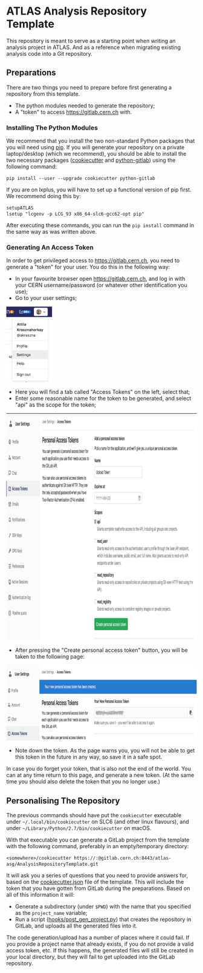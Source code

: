 # ATLAS Analysis Repository Template

This repository is meant to serve as a starting point when writing an
analysis project in ATLAS. And as a reference when migrating existing
analysis code into a Git repository.

## Preparations

There are two things you need to prepare before first generating a
repository from this template.
  - The python modules needed to generate the repository;
  - A "token" to access https://gitlab.cern.ch with.

### Installing The Python Modules

We recommend that you install the two non-standard Python packages
that you will need using [pip](https://pypi.org/project/pip/). If you
will generate your repository on a private laptop/desktop (which we
recommend), you should be able to install the two necessary packages
([cookiecutter](https://cookiecutter.readthedocs.io/) and
[python-gitlab](https://python-gitlab.readthedocs.io/en/stable/))
using the following command:

```
pip install --user --upgrade cookiecutter python-gitlab
```

If you are on lxplus, you will have to set up a functional version of
pip first. We recommend doing this by:

```
setupATLAS
lsetup "lcgenv -p LCG_93 x86_64-slc6-gcc62-opt pip"
```

After executing these commands, you can run the `pip install` command
in the same way as was written above.

### Generating An Access Token

In order to get privileged access to https://gitlab.cern.ch, you need
to generate a "token" for your user. You do this in the following way:
  - In your favourite browser open https://gitlab.cern.ch, and log in
    with your CERN username/password (or whatever other identification
    you use);
  - Go to your user settings;

<img src="images/gitlab_user_settings.png"
     alt="User settings in GitLab"
     height="200px" />

  - Here you will find a tab called "Access Tokens" on the left,
    select that;
  - Enter some reasonable name for the token to be generated, and
    select "api" as the scope for the token;

<img src="images/gitlab_create_access_token.png"
     alt="Page for creating a new access token"
     height="600px" />

  - After pressing the "Create personal access token" button, you will
    be taken to the following page:

<img src="images/gitlab_save_access_token.png"
     alt="Page for creating a new access token"
     height="200px" />

  - Note down the token. As the page warns you, you will not be able
    to get this token in the future in any way, so save it in a safe
    spot.

In case you do forget your token, that is also not the end of the
world. You can at any time return to this page, and generate a new
token. (At the same time you should also delete the token that you no
longer use.)

## Personalising The Repository

The previous commands should have put the `cookiecutter` executable
under `~/.local/bin/cookiecutter` on SLC6 (and other linux flavours),
and under `~/Library/Python/2.7/bin/cookiecutter` on macOS.

With that executable you can generate a GitLab project from the
template with the following command, preferably in an empty/temporary
directory:

```
<somewhere>/cookiecutter https://:@gitlab.cern.ch:8443/atlas-asg/AnalysisRepositoryTemplate.git
```

It will ask you a series of questions that you need to provide answers
for, based on the [cookiecutter.json](cookiecutter.json) file of the
template. This will include the token that you have gotten from GitLab
during the preparations. Based on all of this information it will:
  - Generate a subdirectory (under `$PWD`) with the name that you
    specified as the `project_name` variable;
  - Run a script
    ([hooks/post_gen_project.py](hooks/post_gen_project.py)) that
    creates the repository in GitLab, and uploads all the generated
    files into it.

The code generation/upload has a number of places where it could
fail. If you provide a project name that already exists, if you do not
provide a valid access token, etc. If this happens, the generated
files will still be created in your local directory, but they will
fail to get uploaded into the GitLab repository.

